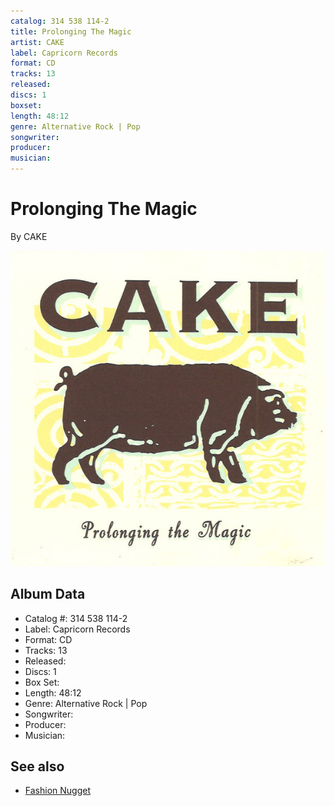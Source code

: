 ```yaml
---
catalog: 314 538 114-2
title: Prolonging The Magic
artist: CAKE
label: Capricorn Records
format: CD
tracks: 13
released: 
discs: 1
boxset: 
length: 48:12
genre: Alternative Rock | Pop
songwriter: 
producer: 
musician: 
---
```


# Prolonging The Magic

By CAKE

![](../../assets/cdcovers/CAKE-Prolonging_The_Magic.png)

## Album Data

- Catalog #: 314 538 114-2
- Label: Capricorn Records
- Format: CD
- Tracks: 13
- Released: 
- Discs: 1
- Box Set: 
- Length: 48:12
- Genre: Alternative Rock | Pop
- Songwriter: 
- Producer: 
- Musician: 


## See also

- [Fashion Nugget](Fashion_Nugget.md)
